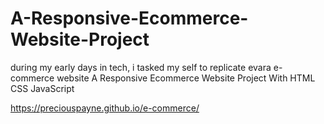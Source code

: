 # A-Responsive-Ecommerce-Website-Project

during my early days in tech, i tasked my self to replicate evara e-commerce website 
A Responsive Ecommerce Website Project With HTML CSS JavaScript

 https://preciouspayne.github.io/e-commerce/
